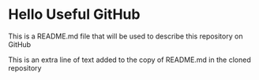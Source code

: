 # Hello Useful GitHub

This is a README.md file that will be used to describe this
repository on GitHub

This is an extra line of text added to the copy
of README.md in the cloned repository